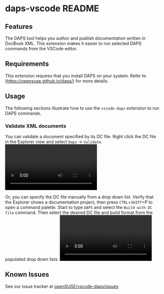 # daps-vscode README

## Features

The DAPS tool helps you author and publish documentation written in DocBook XML.
This extension makes it easier to run selected DAPS commands from the VSCode
editor.

## Requirements

This extension requires that you install DAPS on your system. Refer to
(https://opensuse.github.io/daps/) for more details.

## Usage

The following sections illustrate how to use the `vscode-daps` extension to run
DAPS commands.

### Validate XML documents

You can validate a document specified by its DC file. Right click the DC file in
the Explorer view and select `Daps` -> `Validate`.
![Validating from explorer](https://github.com/openSUSE/vscode-daps/blob/3572f9d76b371ee7d15398637156551c03f8fef6/media/daps-validate-explorer-context.webm)

Or, you can specify the DC file manually from a drop down list. Verify that the
Explorer shows a documentation project, then press `CTRL`+`SHIFT`+P to open a
command palette. Start to type `DAPS` and select the `Build with DC file`
command. Then select the desired DC file and build format from the populated
drop down lists.
![Validate from command palette](https://github.com/openSUSE/vscode-daps/blob/419337d218c8608a241f57fbb631322e01048d07/media/daps-validate-palette.webm)



## Known Issues

See our issue tracker at
[openSUSE/vscode-daps/issues](https://github.com/openSUSE/vscode-daps/issues)
